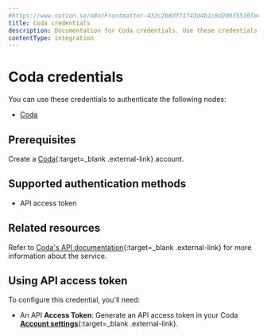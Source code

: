 ```yaml
---
#https://www.notion.so/n8n/Frontmatter-432c2b8dff1f43d4b1c8d20075510fe4
title: Coda credentials
description: Documentation for Coda credentials. Use these credentials to authenticate Coda in n8n, a workflow automation platform.
contentType: integration
---
```


# Coda credentials

You can use these credentials to authenticate the following nodes:

- [Coda](/integrations/builtin/app-nodes/n8n-nodes-base.coda/)

## Prerequisites

Create a [Coda](https://www.coda.io/){:target=_blank .external-link} account.

## Supported authentication methods

- API access token

## Related resources

Refer to [Coda's API documentation](https://coda.io/developers/apis/v1){:target=_blank .external-link} for more information about the service.

## Using API access token

To configure this credential, you'll need:

- An API **Access Token**: Generate an API access token in your Coda [**Account settings**](https://coda.io/@oleg/getting-started-guide-coda-api/start-here-5#_luxC4){:target=_blank .external-link}.

